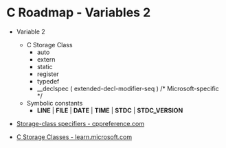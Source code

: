 C Roadmap - Variables 2
=======================

- Variable 2
    - C Storage Class
        - auto
        - extern
        - static 
        - register
        - typedef
        - __declspec ( extended-decl-modifier-seq ) /* Microsoft-specific */
    - Symbolic constants
        - __LINE__ | __FILE__ | __DATE__ | __TIME__ | __STDC__ | __STDC_VERSION__


- [Storage-class specifiers - cppreference.com](https://en.cppreference.com/w/c/language/storage_duration)
- [C Storage Classes - learn.microsoft.com](https://learn.microsoft.com/en-us/cpp/c-language/c-storage-classes?view=msvc-170)